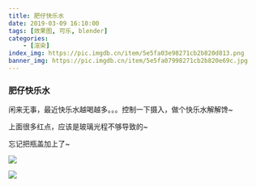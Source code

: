 ```yaml
---
title: 肥仔快乐水
date: 2019-03-09 16:10:00
tags: [效果图, 可乐, blender]
categories: 
	- [渲染]
index_img: https://pic.imgdb.cn/item/5e5fa03e98271cb2b820d813.png
banner_img: https://pic.imgdb.cn/item/5e5fa07998271cb2b820e69c.jpg
---
```


###  肥仔快乐水

闲来无事，最近快乐水越喝越多。。。控制一下摄入，做个快乐水解解馋~

上面很多红点，应该是玻璃光程不够导致的~

忘记把瓶盖加上了~

![](https://pic.imgdb.cn/item/5e5fa03e98271cb2b820d813.png)

![](https://pic.imgdb.cn/item/5e5fa07998271cb2b820e69c.jpg)